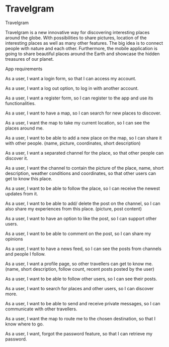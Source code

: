 # Travelgram

Travelgram 

Travelgram is a new innovative way for discovering interesting places around the globe. 
With possibilities to share pictures, location of the interesting places as well as many other features. 
The big idea is to connect people with nature and each other. 
Furthermore, the mobile application is going to share beautiful places around the Earth and showcase the hidden treasures of our planet.

App requirements

As a user, I want a login form, so that I can access my account.

As a user, I want a log out option, to log in with another account.

As a user, I want a register form, so I can register to the app and use its functionalities.

As a user, I want to have a map, so I can search for new places to discover.

As a user, I want the map to take my current location, so I can see the places around me.

As a user, I want to be able to add a new place on the map, so I can share it with other people. (name, picture, coordinates, short description)

As a user, I want a separated channel for the place, so that other people can discover it.

As a user, I want the channel to contain the picture of the place, name, short description, weather conditions and coordinates, 
so that other users can get to know this place.

As a user, I want to be able to follow the place, so I can receive the newest updates from it. 

As a user, I want to be able to add/ delete the post on the channel, so I can also share my experiences from this place. (picture, post content)

As a user, I want to have an option to like the post, so I can support other users.

As a user, I want to be able to comment on the post, so I can share my opinions

As a user, I want to have a news feed, so I can see the posts from channels and people I follow.

As a user, I want a profile page, so other travellers can get to know me. (name, short description, follow count, recent posts posted by the user)

As a user, I want to be able to follow other users, so I can see their posts.

As a user, I want to search for places and other users, so I can discover more.

As a user, I want to be able to send and receive private messages, so I can communicate with other travellers. 

As a user, I want the map to route me to the chosen destination, so that I know where to go. 

As a user, I want, forgot the password feature, so that I can retrieve my password.
